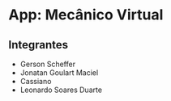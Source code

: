 # App: Mecânico Virtual

## Integrantes

- Gerson Scheffer
- Jonatan Goulart Maciel
- Cassiano
- Leonardo Soares Duarte
